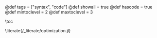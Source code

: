 @def tags = ["syntax", "code"] 
@def showall = true 
@def hascode = true 
@def mintoclevel = 2 
@def maxtoclevel = 3

\toc

\literate{/_literate/optimization.jl}

